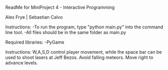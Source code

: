 ReadMe for MiniProject 4 - Interactive Programming

Alex Frye | Sebastian Calvo

Instructions:
-To run the program, type "python main.py" into the command line tool. 
-All files should be in the same folder as main.py

Required libraries:
-PyGame

Instructions: W,A,S,D control player movement, while the space bar can be used to shoot lasers at Jeff Bezos. Avoid falling meteors. Move right to advance levels.
